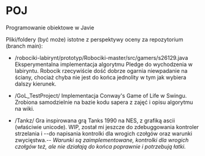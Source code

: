 # POJ
Programowanie obiektowe w Javie

Pliki/foldery (być może) istotne z perspektywy oceny za repozytorium (branch main):
- /robociki-labirynt/prototyp/Robociki-master/src/gamers/s26129.java
    Eksperymentalna implementacja algorytmu Pledge do wychodzenia w labiryntu. Robocik rzecywiście dość dobrze ogarnia niewpadanie na ściany,
    chociaż chyba nie jest do końca jednolity w tym jak wybiera dalszy kierunek.
    
- /GoL_TestProject/
    Implementacja Conway's Game of Life w Swingu. Zrobiona samodzielnie na bazie kodu sapera z zajęć i opisu algorytmu na wiki.
    
- /Tankz/
    Gra inspirowana grą Tanks 1990 na NES, z grafiką ascii (właściwie unicode). WIP, został mi jeszcze do zdebuggowania kontroler strzelania i --do napisania 
    kontrolki dla wrogich czołgów oraz warunki zwycięstwa.-- *Warunki są zaimplementowane, kontrolki dla wrogich czołgów też, ale nie działają do końca poprawnie i potrzebują łatki.*

